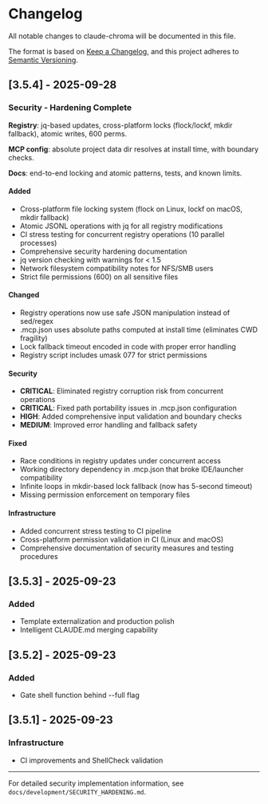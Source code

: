# Changelog

All notable changes to claude-chroma will be documented in this file.

The format is based on [Keep a Changelog](https://keepachangelog.com/en/1.0.0/),
and this project adheres to [Semantic Versioning](https://semver.org/spec/v2.0.0.html).

## [3.5.4] - 2025-09-28

### Security - Hardening Complete

**Registry**: jq-based updates, cross-platform locks (flock/lockf, mkdir fallback), atomic writes, 600 perms.

**MCP config**: absolute project data dir resolves at install time, with boundary checks.

**Docs**: end-to-end locking and atomic patterns, tests, and known limits.

#### Added
- Cross-platform file locking system (flock on Linux, lockf on macOS, mkdir fallback)
- Atomic JSONL operations with jq for all registry modifications
- CI stress testing for concurrent registry operations (10 parallel processes)
- Comprehensive security hardening documentation
- jq version checking with warnings for < 1.5
- Network filesystem compatibility notes for NFS/SMB users
- Strict file permissions (600) on all sensitive files

#### Changed
- Registry operations now use safe JSON manipulation instead of sed/regex
- .mcp.json uses absolute paths computed at install time (eliminates CWD fragility)
- Lock fallback timeout encoded in code with proper error handling
- Registry script includes umask 077 for strict permissions

#### Security
- **CRITICAL**: Eliminated registry corruption risk from concurrent operations
- **CRITICAL**: Fixed path portability issues in .mcp.json configuration
- **HIGH**: Added comprehensive input validation and boundary checks
- **MEDIUM**: Improved error handling and fallback safety

#### Fixed
- Race conditions in registry updates under concurrent access
- Working directory dependency in .mcp.json that broke IDE/launcher compatibility
- Infinite loops in mkdir-based lock fallback (now has 5-second timeout)
- Missing permission enforcement on temporary files

#### Infrastructure
- Added concurrent stress testing to CI pipeline
- Cross-platform permission validation in CI (Linux and macOS)
- Comprehensive documentation of security measures and testing procedures

## [3.5.3] - 2025-09-23

### Added
- Template externalization and production polish
- Intelligent CLAUDE.md merging capability

## [3.5.2] - 2025-09-23

### Added
- Gate shell function behind --full flag

## [3.5.1] - 2025-09-23

### Infrastructure
- CI improvements and ShellCheck validation

---

For detailed security implementation information, see `docs/development/SECURITY_HARDENING.md`.